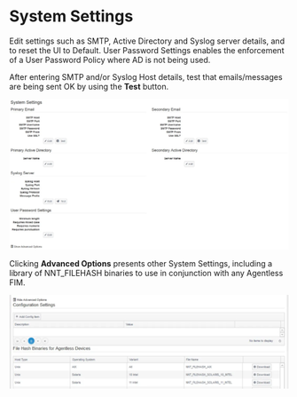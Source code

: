 # System Settings

Edit settings such as SMTP, Active Directory and Syslog server details, and to reset the UI to
Default. User Password Settings enables the enforcement of a User Password Policy where AD is not
being used.

After entering SMTP and/or Syslog Host details, test that emails/messages are being sent OK by using
the **Test** button.

![SystemSettings](../../../../../../static/img/product_docs/changetracker/changetracker/admin/settings/systemsettings.webp)

Clicking **Advanced Options** presents other System Settings, including a library of NNT_FILEHASH
binaries to use in conjunction with any Agentless FIM.

![SystemSettingsAdvanced](../../../../../../static/img/product_docs/changetracker/changetracker/admin/settings/systemsettingsadvanced.webp)
